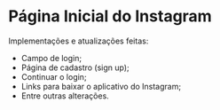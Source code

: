 # Página Inicial do Instagram

Implementações e atualizações feitas:

- Campo de login;
- Página de cadastro (sign up);
- Continuar o login;
- Links para baixar o aplicativo do Instagram;
- Entre outras alterações.
